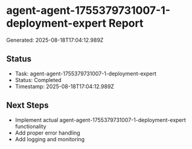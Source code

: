 # agent-agent-1755379731007-1-deployment-expert Report

Generated: 2025-08-18T17:04:12.989Z

## Status
- Task: agent-agent-1755379731007-1-deployment-expert
- Status: Completed
- Timestamp: 2025-08-18T17:04:12.989Z

## Next Steps
- Implement actual agent-agent-1755379731007-1-deployment-expert functionality
- Add proper error handling
- Add logging and monitoring
